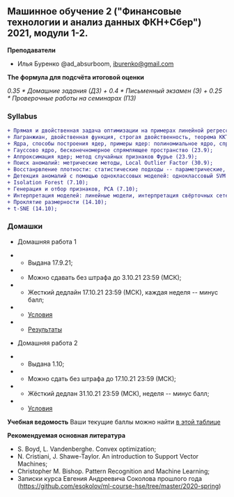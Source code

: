 ## Машинное обучение 2 ("Финансовые технологии и анализ данных ФКН+Сбер") 2021, модули 1-2.

**Преподаватели**
- Илья Буренко @ad_absurboom, iburenko@gmail.com

**The формула для подсчёта итоговой оценки**

*0.35 * Домашние задания (ДЗ) + 0.4 * Письменный экзамен (Э) + 0.25 * Проверочные работы на семинарах (ПЗ)*

###  Syllabus
```diff
+ Прямая и двойственная задача оптимизации на примерах линейной регрессии и SVM; (9.9)
+ Лагранжиан, двойственная функция, строгая двойственность, теорема ККТ (16.9);
+ Ядра, способы построения ядер, примеры ядер: полиномиальное ядро, спрямляющие пространства (16.9);
+ Гауссово ядро, бесконечномерное спрямляющее пространство (23.9);
+ Аппроксимация ядер; метод случайных признаков Фурье (23.9);
+ Поиск аномалий: метрические методы, Local Outlier Factor (30.9);
+ Восстанрвление плотности: статистические подходы -- параметрические, непараметрические (7.10);
+ Детекция аномалий с помощью одноклассовых моделей: одноклассовый SVM (7.10);
+ Isolation Forest (7.10);
+ Генерация и отбор признаков, PCA (7.10);
+ Интерпретация моделей: линейные модели, интерпретация свёрточных сетей, CAM (14.10);
+ Проклятие размерности (14.10);
+ t-SNE (14.10);
```

### Домашки
- Домашняя работа 1
- - Выдана 17.9.21;
- - Можно сдавать без штрафа до 3.10.21 23:59 (МСК);
- - Жесткий дедлайн 17.10.21 23:59 (МСК), каждая неделя -- минус балл;
- - [Условия](https://github.com/totalitarian-rap/fintech_hse_ml2_2122/blob/main/homeworks/hw1.pdf)
- - [Результаты](https://docs.google.com/spreadsheets/d/1bQ45HaePd9Y6Fdc_T9DW-1gOONO_J3RQAbm5Wk2MBXQ/edit?usp=sharing)

- Домашняя работа 2
- - Выдана 1.10;
- - Можно сдать без штрафа до 17.10.21 23:59 (МСК);
- - Жёсткий дедлан 31.10.21 23:59 (МСК), неделя -- минус балл;
- - [Условия](https://github.com/totalitarian-rap/fintech_hse_ml2_2122/blob/main/homeworks/hw2.ipynb)

**Учебная ведомость**
Ваши текущие баллы можно найти [в этой таблице](https://docs.google.com/spreadsheets/d/1ouXQTRwwbQfOU0MZ_HtUeIs42QcZivnG60GC6CXSLtw/edit?usp=sharing)

**Рекомендуемая основная литература** 
- S. Boyd, L. Vandenberghe. Convex optimization;
- N. Cristiani, J. Shawe-Taylor. An introduction to Support Vector Machines;
- Christopher M. Bishop. Pattern Recognition and Machine Learning;
- Записки курса Евгения Андреевича Соколова прошлого года (https://github.com/esokolov/ml-course-hse/tree/master/2020-spring)

